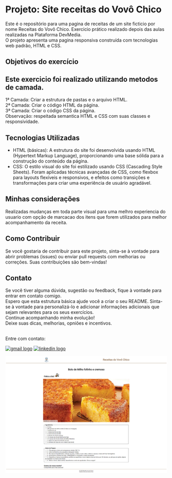 <h1>Projeto: Site receitas do Vovô Chico</h1>
<p>
Este é o repositório para uma pagina de receitas de um site ficticio por nome Receitas do Vovô Chico. Exercicio prático realizado depois das aulas realizadas na Plataforma DevMedia.<br>O projeto apresenta uma pagina responsiva construída com tecnologias web padrão, HTML e CSS.
</p>

<h2>Objetivos do exercício</h2>
<h2>Este exercicio foi realizado utilizando metodos de camada.</h2>
<p>
        1ª Camada: Criar a estrutura de pastas e o arquivo HTML.<br>
        2ª Camada: Criar o código HTML da página.<br>
        3ª Camada: Criar o código CSS da página.<br>
    Observação: respeitada semantica HTML e CSS com suas classes e responsividade.
</p>

<h2>Tecnologias Utilizadas</h2>
<ul>
  <li>HTML (básicas): A estrutura do site foi desenvolvida usando HTML (Hypertext Markup Language), proporcionando uma base sólida para a construção do conteúdo da página.</li>
  <li>CSS: O estilo visual do site foi estilizado usando CSS (Cascading Style Sheets). Foram aplicadas técnicas avançadas de CSS, como flexbox para layouts flexíveis e responsivos, e efeitos como transições e transformações para criar uma experiência de usuário agradável.</li>
</ul>

<h2>Minhas considerações</h2>
<p>
Realizadas mudanças em toda parte visual para uma melhro experiencia do usuario com opção de marcacao dos itens que forem utilizados para melhor acompanhamento da receita.
</p>

<h2>Como Contribuir</h2>
<p>Se você gostaria de contribuir para este projeto, sinta-se à vontade para abrir problemas (issues) ou enviar pull requests com melhorias ou correções. Suas contribuições são bem-vindas!</p>

<h2>Contato</h2>
<p>Se você tiver alguma dúvida, sugestão ou feedback, fique à vontade para entrar em contato comigo.
<br>
Espero que esta estrutura básica ajude você a criar o seu README. Sinta-se à vontade para personalizá-lo e adicionar informações adicionais que sejam relevantes para os seus exercícios.<br>
Continue acompanhando minha evolução!<br>
Deixe suas dicas, melhorias, opniões e incentivos.<br>
<br>

Entre com contato:<br></p>
<a href="mailto:adrianomatilde@gmail.com" target="blank"><img src="https://img.shields.io/static/v1?message=Gmail&logo=gmail&label=&color=D14836&logoColor=white&labelColor=&style=for-the-badge" height="35" alt="gmail logo"></a>
<a href="https://www.linkedin.com/in/adrianomsj/" target="blank">
  <img src="https://img.shields.io/static/v1?message=LinkedIn&logo=linkedin&label=&color=0077B5&logoColor=white&labelColor=&style=for-the-badge" height="35" alt="linkedin logo"/>
</a>

<img src="page-site-vovo-chico.png"/>

